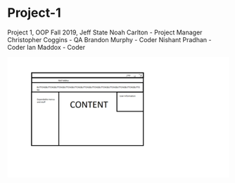 # Project-1
Project 1, OOP Fall 2019, Jeff State
Noah Carlton - Project Manager
Christopher Coggins - QA
Brandon Murphy - Coder
Nishant Pradhan - Coder
Ian Maddox - Coder

![UI Class Design](aqfgwardawgaawfazwcds.png)
